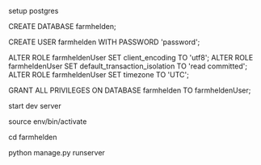 setup postgres

CREATE DATABASE farmhelden;

CREATE USER farmhelden WITH PASSWORD 'password';

ALTER ROLE farmheldenUser SET client_encoding TO 'utf8';
ALTER ROLE farmheldenUser SET default_transaction_isolation TO 'read committed';
ALTER ROLE farmheldenUser SET timezone TO 'UTC';

GRANT ALL PRIVILEGES ON DATABASE farmhelden TO farmheldenUser;


start dev server

source env/bin/activate

cd farmhelden

python manage.py runserver

